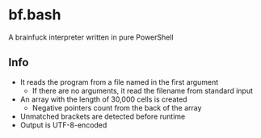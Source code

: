# bf.bash

A brainfuck interpreter written in pure PowerShell

## Info

- It reads the program from a file named in the first argument
	- If there are no arguments, it read the filename from standard input
- An array with the length of 30,000 cells is created
	- Negative pointers count from the back of the array
- Unmatched brackets are detected before runtime
- Output is UTF-8-encoded

